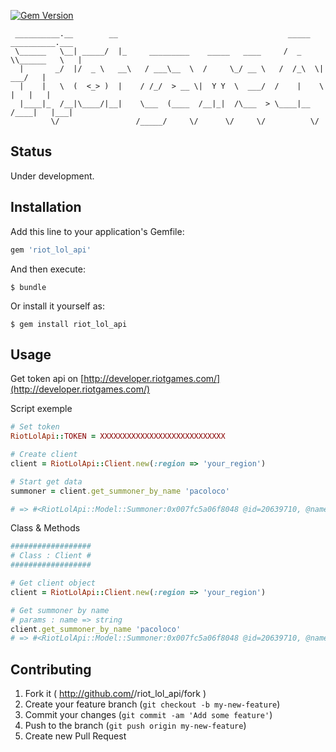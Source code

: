 [![Gem Version](https://badge.fury.io/rb/riot_lol_api.svg)](http://badge.fury.io/rb/riot_lol_api)

```
 __________.__        __                                      _____ __________.___ 
 \______   \__| _____/  |_     _________    _____   ____     /  _  \\______   \   |
  |       _/  |/  _ \   __\   / ___\__  \  /     \_/ __ \   /  /_\  \|     ___/   |
  |    |   \  (  <_> )  |    / /_/  > __ \|  Y Y  \  ___/  /    |    \    |   |   |
  |____|_  /__|\____/|__|    \___  (____  /__|_|  /\___  > \____|__  /____|   |___|
         \/                 /_____/     \/      \/     \/          \/              
```

## Status 

Under development.

## Installation

Add this line to your application's Gemfile:
```ruby
gem 'riot_lol_api'
```

And then execute:
```shell
$ bundle
```

Or install it yourself as:
```shell
$ gem install riot_lol_api
```

## Usage

Get token api on [http://developer.riotgames.com/](http://developer.riotgames.com/)

Script exemple 
```ruby
# Set token
RiotLolApi::TOKEN = XXXXXXXXXXXXXXXXXXXXXXXXXXXX

# Create client
client = RiotLolApi::Client.new(:region => 'your_region')

# Start get data
summoner = client.get_summoner_by_name 'pacoloco'

# => #<RiotLolApi::Model::Summoner:0x007fc5a06f8048 @id=20639710, @name="PacoLoco", @profile_icon_id=8, @summoner_level=30, @revision_date=1398345588000, @region="euw">

```

Class & Methods
```ruby
##################
# Class : Client #
##################

# Get client object
client = RiotLolApi::Client.new(:region => 'your_region')

# Get summoner by name
# params : name => string
client.get_summoner_by_name 'pacoloco'
# => #<RiotLolApi::Model::Summoner:0x007fc5a06f8048 @id=20639710, @name="PacoLoco", @profile_icon_id=8, @summoner_level=30, @revision_date=1398345588000, @region="euw">

```

## Contributing

1. Fork it ( http://github.com/<my-github-username>/riot_lol_api/fork )
2. Create your feature branch (`git checkout -b my-new-feature`)
3. Commit your changes (`git commit -am 'Add some feature'`)
4. Push to the branch (`git push origin my-new-feature`)
5. Create new Pull Request
